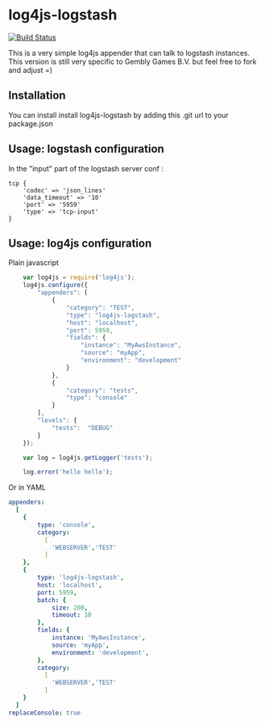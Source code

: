 log4js-logstash
===============
[![Build Status](https://secure.travis-ci.org/gembly/log4js-logstash.png)](http://travis-ci.org/gembly/log4js-logstash)

This is a very simple log4js appender that can talk to logstash instances. This version is still very specific to Gembly Games B.V. but feel free to fork and adjust =)

Installation
------------
You can install install log4js-logstash by adding this .git url to your package.json

Usage: logstash configuration
-----------------------------
In the "input" part of the logstash server conf :

    tcp {
        'codec' => 'json_lines'
        'data_timeout' => '10'
        'port' => '5959'
        'type' => 'tcp-input'
    }



Usage: log4js configuration
---------------------------
Plain javascript
```javascript
    var log4js = require('log4js');
    log4js.configure({
        "appenders": [
            {
                "category": "TEST",
                "type": "log4js-logstash",
                "host": "localhost",
                "port": 5959,
                "fields": {
                    "instance": "MyAwsInstance",
                    "source": "myApp",
                    "environment": "development"
                }
            },
            {
                "category": "tests",
                "type": "console"
            }
        ],
        "levels": {
            "tests":  "DEBUG"
        }
    });

    var log = log4js.getLogger('tests');

    log.error('hello hello');
```

Or in YAML
```yaml
appenders:
  [
    {
        type: 'console',
        category:
          [
            'WEBSERVER','TEST'
          ]
    },
    {
        type: 'log4js-logstash',
        host: 'localhost',
        port: 5959,
        batch: {
            size: 200,
            timeout: 10
        },
        fields: {
            instance: 'MyAwsInstance',
            source: 'myApp',
            environment: 'development',
        },
        category:
          [
            'WEBSERVER','TEST'
          ]
    }
  ]
replaceConsole: true
```


